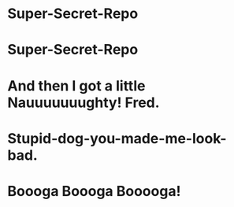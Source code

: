 # Super-Secret-Repo
# Super-Secret-Repo
# And then I got a little Nauuuuuuughty! Fred.
# Stupid-dog-you-made-me-look-bad.
# Boooga Boooga Booooga!
